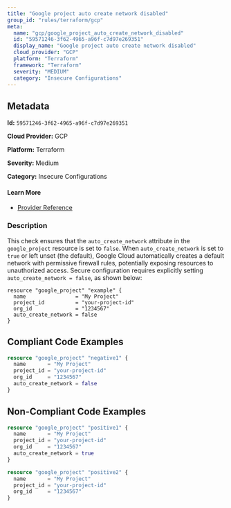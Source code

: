 ```yaml
---
title: "Google project auto create network disabled"
group_id: "rules/terraform/gcp"
meta:
  name: "gcp/google_project_auto_create_network_disabled"
  id: "59571246-3f62-4965-a96f-c7d97e269351"
  display_name: "Google project auto create network disabled"
  cloud_provider: "GCP"
  platform: "Terraform"
  framework: "Terraform"
  severity: "MEDIUM"
  category: "Insecure Configurations"
---
```

## Metadata

**Id:** `59571246-3f62-4965-a96f-c7d97e269351`

**Cloud Provider:** GCP

**Platform:** Terraform

**Severity:** Medium

**Category:** Insecure Configurations

#### Learn More

 - [Provider Reference](https://registry.terraform.io/providers/hashicorp/google/latest/docs/resources/google_project)

### Description

 This check ensures that the `auto_create_network` attribute in the `google_project` resource is set to `false`. When `auto_create_network` is set to `true` or left unset (the default), Google Cloud automatically creates a default network with permissive firewall rules, potentially exposing resources to unauthorized access. Secure configuration requires explicitly setting `auto_create_network = false`, as shown below:

```
resource "google_project" "example" {
  name                = "My Project"
  project_id          = "your-project-id"
  org_id              = "1234567"
  auto_create_network = false
}
```


## Compliant Code Examples
```terraform
resource "google_project" "negative1" {
  name       = "My Project"
  project_id = "your-project-id"
  org_id     = "1234567"
  auto_create_network = false
}

```
## Non-Compliant Code Examples
```terraform
resource "google_project" "positive1" {
  name       = "My Project"
  project_id = "your-project-id"
  org_id     = "1234567"
  auto_create_network = true
}

resource "google_project" "positive2" {
  name       = "My Project"
  project_id = "your-project-id"
  org_id     = "1234567"
}

```